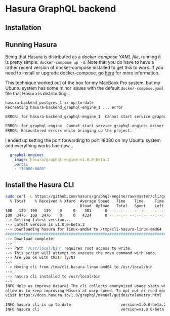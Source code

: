 # Hasura GraphQL backend

## Installation

## Running Hasura

Being that Hasura is distributed as a _docker-compose YAML file_, running it is pretty simple: `docker-compose up -d`. Note that you do have to have a rather recent version of docker-compose installed
to get this to work. If you need to install or upgrade docker-compose, go [here](https://docs.docker.com/compose/overview/) for more information.

This technique worked out of the box for my MacBook Pro system, but my Ubuntu system has some minor issues with the default `docker-compose.yaml` file that Hasura is distributing...

```bash
hasura-backend_postgres_1 is up-to-date
Recreating hasura-backend_graphql-engine_1 ... error

ERROR: for hasura-backend_graphql-engine_1  Cannot start service graphql-engine: driver failed programming external connectivity on endpoint hasura-backend_graphql-engine_1 (e2ae180732480bf59ffbd8848895528a1408e4087bedcfc8936b9e1eaaffeb1c): Error starting userland proxy: listen tcp 0.0.0.0:8080: bind: address already in use

ERROR: for graphql-engine  Cannot start service graphql-engine: driver failed programming external connectivity on endpoint hasura-backend_graphql-engine_1 (e2ae180732480bf59ffbd8848895528a1408e4087bedcfc8936b9e1eaaffeb1c): Error starting userland proxy: listen tcp 0.0.0.0:8080: bind: address already in use
ERROR: Encountered errors while bringing up the project.
```

I ended up setting the port forwarding to port 18080 on my Ubuntu system and everything works fine now...

```yaml
  graphql-engine:
    image: hasura/graphql-engine:v1.0.0-beta.2
    ports:
    - "18080:8080"
```

## Install the Hasura CLI

```bash
sudo curl -L https://github.com/hasura/graphql-engine/raw/master/cli/get.sh | bash
  % Total    % Received % Xferd  Average Speed   Time    Time     Time  Current
                                 Dload  Upload   Total   Spent    Left  Speed
100   139  100   139    0     0    301      0 --:--:-- --:--:-- --:--:--   300
100  3476  100  3476    0     0   4334      0 --:--:-- --:--:-- --:--:--  4334
--> Getting latest version...
--> Latest version is v1.0.0-beta.2
--> Downloading hasura for linux-amd64 to /tmp/cli-hasura-linux-amd64
######################################################################## 100.0%
--> Download complete!
--> 
--> Path '/usr/local/bin' requires root access to write.
--> This script will attempt to execute the move command with sudo.
--> Are you ok with that? (y/N)
--> 
--> Moving cli from /tmp/cli-hasura-linux-amd64 to /usr/local/bin
--> 
--> hasura cli installed to /usr/local/bin
--> 
INFO Help us improve Hasura! The cli collects anonymized usage stats which
allow us to keep improving Hasura at warp speed. To opt-out or read more,
visit https://docs.hasura.io/1.0/graphql/manual/guides/telemetry.html
 
INFO hasura cli is up to date                      version=1.0.0-beta.2
INFO hasura cli                                    version=v1.0.0-beta.2
```
